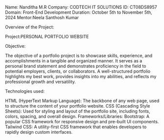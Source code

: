 Name: Nanditha M.R
Company: CODTECH IT SOLUTIONS
ID: CT08DS8957
Domain: Front-End Development
Duration: October 5th to November 5th, 2024 
Mentor:Neela Santhosh Kumar


Overview of the Project:

Project:PERSONAL PORTFOLIO WEBSITE 

Objective:

The objective of a portfolio project is to showcase skills, experience, and accomplishments in a tangible and organized manner. It serves as a personal brand statement and demonstrates proficiency in the field to potential employers, clients, or collaborators. A well-structured portfolio highlights my best work, provides insights into my abilities, and reflects my professional growth and versatility.

Technologies used:

HTML (HyperText Markup Language): The backbone of any web page, used to structure the content of your portfolio website.
CSS (Cascading Style Sheets): Used for styling and layout of the portfolio site, including fonts, colors, spacing, and overall design.
Frameworks/Libraries:
Bootstrap: A popular CSS framework for responsive design and pre-built UI components.
Tailwind CSS: A utility-first CSS framework that enables developers to rapidly design custom interfaces.
